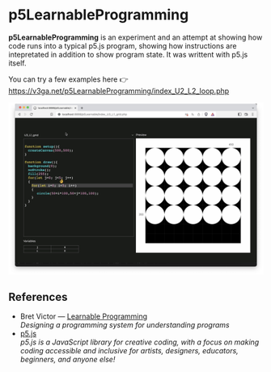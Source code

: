 # p5LearnableProgramming

**p5LearnableProgramming** is an experiment and an attempt at showing how code runs into a typical p5.js program, showing how instructions are intepretated in addition to show program state. It was writtent with p5.js itself. 

You can try a few examples here 👉 https://v3ga.net/p5LearnableProgramming/index_U2_L2_loop.php

<img src="p5Learnable_grid.jpg" />

## References
* Bret Victor — [Learnable Programming](http://worrydream.com/LearnableProgramming/)<br />*Designing a programming system for understanding programs*
* [p5.js](https://p5js.org/)<br />*p5.js is a JavaScript library for creative coding, with a focus on making coding accessible and inclusive for artists, designers, educators, beginners, and anyone else!*
